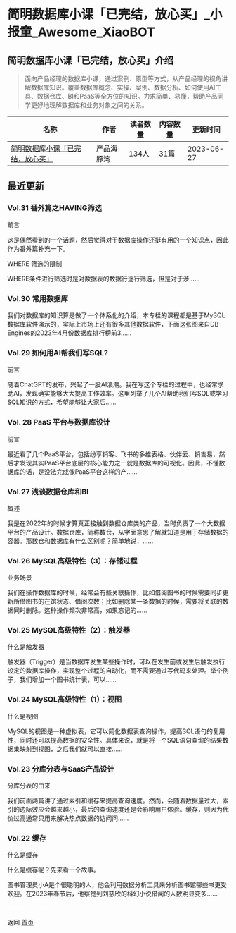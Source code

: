 # 简明数据库小课「已完结，放心买」_小报童_Awesome_XiaoBOT

## 简明数据库小课「已完结，放心买」介绍
> 面向产品经理的数据库小课，通过案例、原型等方式，从产品经理的视角讲解数据库知识。覆盖数据库概念、实操、案例、数据分析、如何使用AI工具、数据仓库、BI和PaaS等全方位的知识。力求简单、易懂，帮助产品同学更好地理解数据库和业务对象之间的关系。  
  


|名称|作者|读者数量|内容数量|更新时间|
|---|---|---|---|---|
|[简明数据库小课「已完结，放心买」](https://xiaobot.net/p/litedb?refer=9c3f1c95-a052-465a-9902-f6d75080262a)|产品海豚湾|134人|31篇|2023-06-27|

## 最近更新
### Vol.31 番外篇之HAVING筛选

前言

这是偶然看到的一个话题，然后觉得对于数据库操作还挺有用的一个知识点，因此作为番外篇补充一下。

WHERE 筛选的限制

WHERE条件进行筛选时是对数据表的数据行逐行筛选，但是对于涉......

### Vol.30 常用数据库

我们对数据库的知识算是做了一个体系化的介绍，本专栏的课程都是基于MySQL数据库软件演示的，实际上市场上还有很多其他数据软件，下面这张图来自DB-
Engines的2023年4月份数据库排行榜前3......

### Vol.29 如何用AI帮我们写SQL?

前言

随着ChatGPT的发布，兴起了一股AI浪潮。我在写这个专栏的过程中，也经常求助AI，发现确实能够大大提高工作效率。这里列举了几个AI帮助我们写SQL或学习SQL知识的方式，希望能够让大家后......

### Vol. 28 PaaS 平台与数据库设计

前言

最近看了几个PaaS平台，包括纷享销客、飞书的多维表格、伙伴云、销售易，然后才发现其实PaaS平台底层的核心能力之一就是数据库的可视化。因此，不懂数据库的话，是没法完成像PaaS平台这样的产......

### Vol.27 浅谈数据仓库和BI

概述

我是在2022年的时候才算真正接触到数据仓库类的产品，当时负责了一个大数据平台的产品设计。数据仓库，简称数仓，从字面意思了解就知道是用于存储数据的容器。那数仓和数据库有什么区别呢？简单地说，......

### Vol.26 MySQL高级特性（3）：存储过程

业务场景

我们在操作数据库的时候，经常会有些关联操作，比如借阅图书的时候需要同步更新所借图书的在馆状态、借阅次数；比如删除某一条数据的时候，需要将关联的数据同时删除。这种操作频次非常高，如果忘记的......

### Vol.25 MySQL高级特性（2）：触发器

什么是触发器

触发器（Trigger）是当数据库发生某些操作时，可以在发生前或发生后触发执行设定的数据库操作，实现整个过程的自动化，而不需要通过写代码来处理。举个例子，我们增加一个图书统计表，可以......

### Vol.24 MySQL高级特性（1）：视图

什么是视图

MySQL的视图是一种虚拟表，它可以简化数据表查询操作，提高SQL语句的复用性，同时还可以提高数据的安全性。具体来说，就是将一个SQL语句查询的结果数据集映射到视图，之后我们就可以直接......

### Vol.23 分库分表与SaaS产品设计

分库分表的由来

我们前面两篇讲了通过索引和缓存来提高查询速度。然而，会随着数据量过大，索引的边际效应会越来越小，最后的查询速度还是会影响用户体验。缓存，则因为代价过高通常只用来解决热点数据的访问问......

### Vol.22 缓存

什么是缓存

什么是缓存呢？先来看一个故事。

图书管理员小A是个很聪明的人，他会利用数据分析工具来分析图书馆哪些书更受欢迎。在2023年春节后，他察觉到刘慈欣的科幻小说借阅的人数明显变多......


<a href="https://github.com/Reno9527/awesome-xiaobot" style="color: white; text-decoration: none;">awesome-xiaobot</a>

返回 [首页](../README.md)
